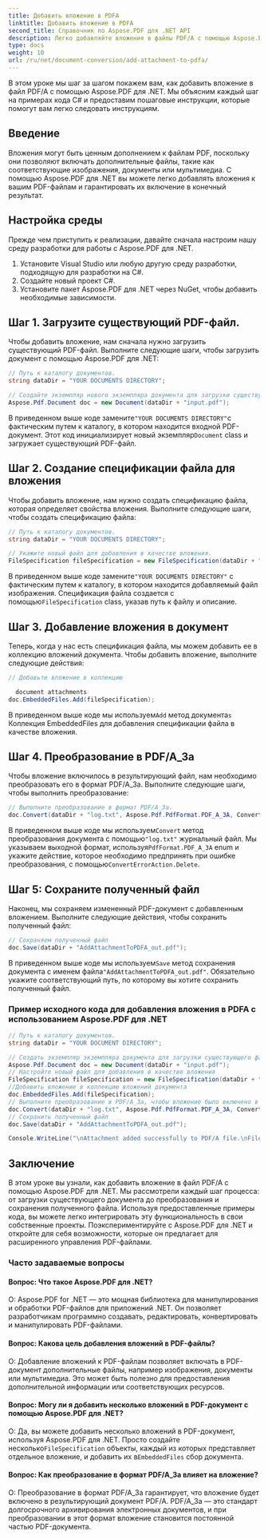 ```yaml
---
title: Добавить вложение в PDFA
linktitle: Добавить вложение в PDFA
second_title: Справочник по Aspose.PDF для .NET API
description: Легко добавляйте вложения в файлы PDF/A с помощью Aspose.PDF для .NET.
type: docs
weight: 10
url: /ru/net/document-conversion/add-attachment-to-pdfa/
---
```

В этом уроке мы шаг за шагом покажем вам, как добавить вложение в файл PDF/A с помощью Aspose.PDF для .NET. Мы объясним каждый шаг на примерах кода C# и предоставим пошаговые инструкции, которые помогут вам легко следовать инструкциям.

## Введение

Вложения могут быть ценным дополнением к файлам PDF, поскольку они позволяют включать дополнительные файлы, такие как соответствующие изображения, документы или мультимедиа. С помощью Aspose.PDF для .NET вы можете легко добавлять вложения к вашим PDF-файлам и гарантировать их включение в конечный результат.

## Настройка среды

Прежде чем приступить к реализации, давайте сначала настроим нашу среду разработки для работы с Aspose.PDF для .NET.

1. Установите Visual Studio или любую другую среду разработки, подходящую для разработки на C#.
2. Создайте новый проект C#.
3. Установите пакет Aspose.PDF для .NET через NuGet, чтобы добавить необходимые зависимости.

## Шаг 1. Загрузите существующий PDF-файл.

Чтобы добавить вложение, нам сначала нужно загрузить существующий PDF-файл. Выполните следующие шаги, чтобы загрузить документ с помощью Aspose.PDF для .NET:

```csharp
// Путь к каталогу документов.
string dataDir = "YOUR DOCUMENTS DIRECTORY";

// Создайте экземпляр нового экземпляра документа для загрузки существующего файла.
Aspose.Pdf.Document doc = new Document(dataDir + "input.pdf");
```

 В приведенном выше коде замените`"YOUR DOCUMENTS DIRECTORY"`с фактическим путем к каталогу, в котором находится входной PDF-документ. Этот код инициализирует новый экземпляр`Document` class и загружает существующий PDF-файл.

## Шаг 2. Создание спецификации файла для вложения

Чтобы добавить вложение, нам нужно создать спецификацию файла, которая определяет свойства вложения. Выполните следующие шаги, чтобы создать спецификацию файла:

```csharp
// Путь к каталогу документов.
string dataDir = "YOUR DOCUMENTS DIRECTORY";

// Укажите новый файл для добавления в качестве вложения.
FileSpecification fileSpecification = new FileSpecification(dataDir + "aspose-logo.jpg", "Large image file");
```

 В приведенном выше коде замените`"YOUR DOCUMENTS DIRECTORY"` с фактическим путем к каталогу, в котором находится добавляемый файл изображения. Спецификация файла создается с помощью`FileSpecification` class, указав путь к файлу и описание.

## Шаг 3. Добавление вложения в документ

Теперь, когда у нас есть спецификация файла, мы можем добавить ее в коллекцию вложений документа. Чтобы добавить вложение, выполните следующие действия:

```csharp
// Добавьте вложение в коллекцию

  document attachments
doc.EmbeddedFiles.Add(fileSpecification);
```

 В приведенном выше коде мы используем`Add` метод документа`s `Коллекция EmbeddedFiles для добавления спецификации файла в качестве вложения.

## Шаг 4. Преобразование в PDF/A_3a

Чтобы вложение включилось в результирующий файл, нам необходимо преобразовать его в формат PDF/A_3a. Выполните следующие шаги, чтобы выполнить преобразование:

```csharp
// Выполните преобразование в формат PDF/A_3a.
doc.Convert(dataDir + "log.txt", Aspose.Pdf.PdfFormat.PDF_A_3A, ConvertErrorAction.Delete);
```

 В приведенном выше коде мы используем`Convert` метод преобразования документа с помощью`"log.txt"` журнальный файл. Мы указываем выходной формат, используя`PdfFormat.PDF_A_3A` enum и укажите действие, которое необходимо предпринять при ошибке преобразования, с помощью`ConvertErrorAction.Delete`.

## Шаг 5: Сохраните полученный файл

Наконец, мы сохраняем измененный PDF-документ с добавленным вложением. Выполните следующие действия, чтобы сохранить полученный файл:

```csharp
// Сохраняем полученный файл
doc.Save(dataDir + "AddAttachmentToPDFA_out.pdf");
```

 В приведенном выше коде мы используем`Save` метод сохранения документа с именем файла`"AddAttachmentToPDFA_out.pdf"`. Обязательно укажите соответствующий путь, по которому вы хотите сохранить полученный файл.

### Пример исходного кода для добавления вложения в PDFA с использованием Aspose.PDF для .NET

```csharp
// Путь к каталогу документов.
string dataDir = "YOUR DOCUMENT DIRECTORY";

// Создать экземпляр экземпляра документа для загрузки существующего файла
Aspose.Pdf.Document doc = new Document(dataDir + "input.pdf");
// Настройте новый файл для добавления в качестве вложения
FileSpecification fileSpecification = new FileSpecification(dataDir + "aspose-logo.jpg", "Large Image file");
//Добавить вложение в коллекцию вложений документа
doc.EmbeddedFiles.Add(fileSpecification);
// Выполните преобразование в PDF/A_3a, чтобы вложение было включено в файл resultnat.
doc.Convert(dataDir + "log.txt", Aspose.Pdf.PdfFormat.PDF_A_3A, ConvertErrorAction.Delete);
// Сохранить полученный файл
doc.Save(dataDir + "AddAttachmentToPDFA_out.pdf");

Console.WriteLine("\nAttachment added successfully to PDF/A file.\nFile saved at " + dataDir);
```

## Заключение

В этом уроке вы узнали, как добавить вложение в файл PDF/A с помощью Aspose.PDF для .NET. Мы рассмотрели каждый шаг процесса: от загрузки существующего документа до преобразования и сохранения полученного файла. Используя предоставленные примеры кода, вы можете легко интегрировать эту функциональность в свои собственные проекты. Поэкспериментируйте с Aspose.PDF для .NET и откройте для себя возможности, которые он предлагает для расширенного управления PDF-файлами.

### Часто задаваемые вопросы

#### Вопрос: Что такое Aspose.PDF для .NET?

О: Aspose.PDF for .NET — это мощная библиотека для манипулирования и обработки PDF-файлов для приложений .NET. Он позволяет разработчикам программно создавать, редактировать, конвертировать и манипулировать PDF-файлами.

#### Вопрос: Какова цель добавления вложений в PDF-файлы?

О: Добавление вложений к PDF-файлам позволяет включать в PDF-документ дополнительные файлы, например изображения, документы или мультимедиа. Это может быть полезно для предоставления дополнительной информации или соответствующих ресурсов.

#### Вопрос: Могу ли я добавить несколько вложений в PDF-документ с помощью Aspose.PDF для .NET?

 О: Да, вы можете добавить несколько вложений в PDF-документ, используя Aspose.PDF для .NET. Просто создайте несколько`FileSpecification` объекты, каждый из которых представляет отдельное вложение, и добавить их в`EmbeddedFiles` сбор документа.

#### Вопрос: Как преобразование в формат PDF/A_3a влияет на вложение?

О: Преобразование в формат PDF/A_3a гарантирует, что вложение будет включено в результирующий документ PDF/A. PDF/A_3a — это стандарт долгосрочного архивирования электронных документов, и при преобразовании в этот формат вложение становится постоянной частью PDF-документа.
